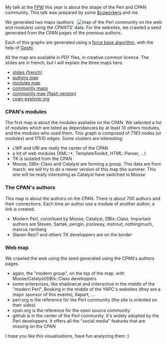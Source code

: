 My talk at the [FPW](http://conferences.mongueurs.net/fpw2009/) this year is about the shape of the Perl and CPAN community. This talk was prepared by some [$coworkers](http://labs.rtgi.eu/) and me.

<img src='/imgs/draft_cpan_prelimsmall.webp' alt='map of the Perl community on the web' align='right'>

We generated two maps (authors and modules) using the CPANTS' data. For the websites, we crawled a seed generated from the CPAN pages of the previous authors.

Each of this graphs are generated using a [force base algorithm](http://en.wikipedia.org/wiki/Force-based_algorithms), with the help of [Gephi](http://gephi.org/).

All the map are available in PDF files, in creative common licence. The slides are in french, but I will explain the three maps here.

 * [slides (french)](http://labs.rtgi.eu/fpw09/resources/slides/)
 * [authors map](http://labs.rtgi.eu/fpw09/resources/pdf/cpan_authors_core_march2009.pdf)
 * [modules map](http://labs.rtgi.eu/fpw09/resources/pdf/cpan_packages_core_march2009.pdf)
 * [community maps](http://labs.rtgi.eu/fpw09/resources/pdf/cpan-web-may2009-poster.pdf)
 * [community map (flash version)](http://labs.rtgi.eu/fpw09/map/)
 * [cpan-explorer.org](http://cpan-explorer.org/)

### CPAN's modules

The first map is about the modules available on the CPAN. We selected a list of modules which are listed as dependancies by at least 10 others modules, and the modules who used them. This graph is composed of 7193 nodes (or modules) and 17510 edges. Some clusters are interesting:

 * LWP and URI are really the center of the CPAN
 * a lot of web modules (XML::*, TemplateToolkit, HTML::Parser, ...)
 * TK is isolated from the CPAN
 * Moose, DBIx::Class and Catalyst are forming a group. This data are from march, we will try to do a newer version of this map this summer. This one will be really interesting as Catalyst have switched to Moose

### The CPAN's authors

This map is about the authors on the CPAN. There is about 700 authors and their connections. Each time an author use a module of another author, a link is created.

  * Modern Perl, constitued by Moose, Catalyst, DBIx::Class. Important authors are Steven, Sartak, perigin, jrockway, mstrout, nothingmuch, marcus ramberg
  * Slaven Rezi? and others TK developpers are on the border

### Web map

We crawled the web using the seed generated using the CPAN's authors pages.

 * again, the "modern group", on the top of the map, with Moose/Catalyst/DBIx::Class developpers
 * some enterprises, like shadowcat and iinteractive in the middle of the "modern Perl", Booking in the middle of the YAPC's websites (they are a major sponsor of this events), 6apart, ...
 * perl.org is the reference for the Perl community (the site is oriented on their sides)
 * cpan.org is the reference for the open source community
 * github is in the center of the Perl community. It's widely adopted by the Perl developpers. It offers all the "social media" features that are missing on the CPAN

I hope you like this visualisations, have fun analyzing them :)
